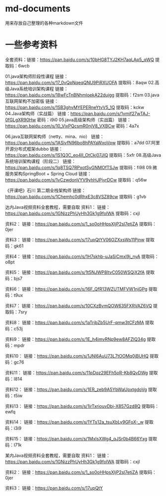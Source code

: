# md-documents
用来存放自己整理的各种markdown文件

# 一些参考资料

全套资料：链接：https://pan.baidu.com/s/10bHG8TYJ2KH7aqLAp5_qWQ 
提取码：6wcb 



01.java架构师阶段性课程
链接：https://pan.baidu.com/s/17_0vQpNqeqQNU9PiRXUOFA 
提取码：8aqw 
02.高级Java系统培训架构课程
链接：https://pan.baidu.com/s/18wFcTnBNhmloekA22dujgg 
提取码：f2sm 
03.java互联网架构不加密版
链接：https://pan.baidu.com/s/1SB3ghvMYEPERneYtvV5_1Q 
提取码：kckw 
04.Java架构师（实战篇）
链接：https://pan.baidu.com/s/1ymif27wTAJ-0fGLgXR90Hw 
密码：i9i0
05.java高级架构师（实战篇）
链接：https://pan.baidu.com/s/10_VixPQcsmR0njV8_VXBCw 
密码：4a7x

06.java互联网架构师（netty、mina、nio）
链接：https://pan.baidu.com/s/1ASivfN96bo8hPAYaWxoVpw 
提取码：a7dd 
07.阿里开源分布式框架dubbo
链接：https://pan.baidu.com/s/1S1Q3C_eo4II_OtCkj07JlQ 
提取码：5xfr 
08.高级Java系统培训架构课程（阶段二）
链接：https://pan.baidu.com/s/1q8TSQ7RPxotSyGNMOfTSJw 
提取码：fi98 
09.微服务架构SpringBoot + Spring Cloud
链接：https://pan.baidu.com/s/1vCzwdonVYV9yhHJPjyrDCw 
提取码：q56w

《开课吧》石川 第二期全栈架构师
链接：https://pan.baidu.com/s/1Chemhc0dRhxE3c8VSZ89cw 
提取码：g1vb

达内Java视频资料全套教程，需要自取
资料1：
链接：https://pan.baidu.com/s/1GNizzPhUyHh3Gk1g9foIWA 
提取码：cxjl

资料2：
链接：https://pan.baidu.com/s/1_so0oHHpsXIjP2sl7etjZA 
提取码：0jer

资料3：
链接：https://pan.baidu.com/s/17upQtYV06OZXxsWs11Pjnw 
提取码：gk61

资料4：
链接：https://pan.baidu.com/s/1H7skhb-uJaSiCmxl9j_nyA 
提取码：o8pt

资料5：
链接：https://pan.baidu.com/s/1t5NJWP8ltvC050WSQjX2fA 
提取码：bjs7

资料6：
链接：https://pan.baidu.com/s/16F_QfR13WZUTMFVW1njGPg 
提取码：t9ux

资料7：
链接：https://pan.baidu.com/s/10CXzBvmQOW635FXRVAZ6VQ 
提取码：7sry

资料8：
链接：https://pan.baidu.com/s/1aTrjbZb5UrF-qmw3tCFzMA 
提取码：c53j

资料9：
链接：https://pan.baidu.com/s/1E_h4imvRNp9ew8AFZlQ34g 
提取码：mpdr

资料10：
链接：https://pan.baidu.com/s/1JNl6AuU73L7tOOMq0jBUHQ 
提取码：gc76

资料11：
链接：https://pan.baidu.com/s/11pDqz29EFh5oR-Kb8QvDWg 
提取码：l814

资料12：
链接：https://pan.baidu.com/s/1ER_zeb9A5YbWaUpxtgdoVg 
提取码：t5iw

资料13：
链接：https://pan.baidu.com/s/1irTxriouvDbj-X857Gzd8Q 
提取码：ewfq

资料14：
链接：https://pan.baidu.com/s/1YTs12a_tsuXbLy9GFoX-_w 
提取码：i3i9

资料15：
链接：https://pan.baidu.com/s/1MxIsXWg4_qJSr0b4B66Yxg 
提取码：l71k

某内Java视频资料全套教程，需要自取
资料1：
链接：https://pan.baidu.com/s/1GNizzPhUyHh3Gk1g9foIWA 
提取码：cxjl

资料2：
链接：https://pan.baidu.com/s/1_so0oHHpsXIjP2sl7etjZA 
提取码：0jer

资料3：
链接：https://pan.baidu.com/s/17upQtY